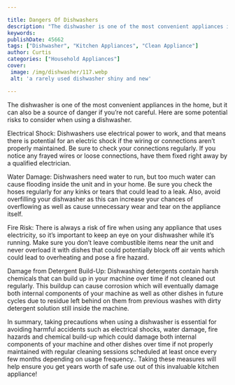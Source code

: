 ```yaml
---

title: Dangers Of Dishwashers
description: "The dishwasher is one of the most convenient appliances in the home, but it can also be a source of danger if you’re not careful. ...see more"
keywords: 
publishDate: 45662
tags: ["Dishwasher", "Kitchen Appliances", "Clean Appliance"]
author: Curtis
categories: ["Household Appliances"]
cover: 
 image: /img/dishwasher/117.webp
 alt: 'a rarely used dishwasher shiny and new'

---
```


The dishwasher is one of the most convenient appliances in the home, but it can also be a source of danger if you’re not careful. Here are some potential risks to consider when using a dishwasher.

Electrical Shock: Dishwashers use electrical power to work, and that means there is potential for an electric shock if the wiring or connections aren’t properly maintained. Be sure to check your connections regularly. If you notice any frayed wires or loose connections, have them fixed right away by a qualified electrician.

Water Damage: Dishwashers need water to run, but too much water can cause flooding inside the unit and in your home. Be sure you check the hoses regularly for any kinks or tears that could lead to a leak. Also, avoid overfilling your dishwasher as this can increase your chances of overflowing as well as cause unnecessary wear and tear on the appliance itself.

Fire Risk: There is always a risk of fire when using any appliance that uses electricity, so it’s important to keep an eye on your dishwasher while it’s running. Make sure you don’t leave combustible items near the unit and never overload it with dishes that could potentially block off air vents which could lead to overheating and pose a fire hazard.


Damage from Detergent Build-Up: Dishwashing detergents contain harsh chemicals that can build up in your machine over time if not cleaned out regularly. This buildup can cause corrosion which will eventually damage both internal components of your machine as well as other dishes in future cycles due to residue left behind on them from previous washes with dirty detergent solution still inside the machine. 

In summary, taking precautions when using a dishwasher is essential for avoiding harmful accidents such as electrical shocks, water damage, fire hazards and chemical build-up which could damage both internal components of your machine and other dishes over time if not properly maintained with regular cleaning sessions scheduled at least once every few months depending on usage frequency.. Taking these measures will help ensure you get years worth of safe use out of this invaluable kitchen appliance!
